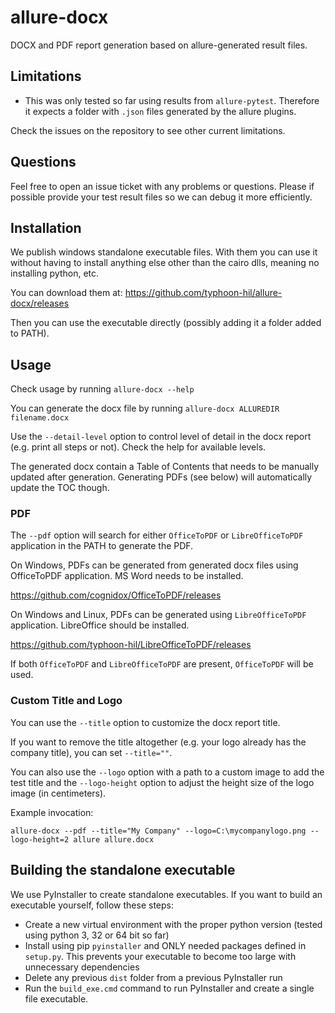 # allure-docx
DOCX and PDF report generation based on allure-generated result files.

## Limitations

- This was only tested so far using results from `allure-pytest`. Therefore it expects a folder with `.json` files generated by the allure plugins.

Check the issues on the repository to see other current limitations.

## Questions

Feel free to open an issue ticket with any problems or questions. Please if possible provide your test result files so we can debug it more efficiently.

## Installation

We publish windows standalone executable files. With them you can use it without having to install anything else other than the cairo dlls, meaning no installing python, etc.

You can download them at: https://github.com/typhoon-hil/allure-docx/releases

Then you can use the executable directly (possibly adding it a folder added to PATH).

## Usage

Check usage by running `allure-docx --help`

You can generate the docx file by running `allure-docx ALLUREDIR filename.docx`

Use the `--detail-level` option to control level of detail in the docx report (e.g. print all steps or not). Check the help for available levels.

The generated docx contain a Table of Contents that needs to be manually updated after generation. Generating PDFs (see below) will automatically update the TOC though.

### PDF

The `--pdf` option will search for either `OfficeToPDF` or `LibreOfficeToPDF` application in the PATH to generate the PDF.

On Windows, PDFs can be generated from generated docx files using OfficeToPDF application. MS Word needs to be installed.

https://github.com/cognidox/OfficeToPDF/releases

On Windows and Linux, PDFs can be generated using `LibreOfficeToPDF` application. LibreOffice should be installed.

https://github.com/typhoon-hil/LibreOfficeToPDF/releases

If both `OfficeToPDF` and `LibreOfficeToPDF` are present, `OfficeToPDF` will be used.

### Custom Title and Logo

You can use the `--title` option to customize the docx report title.
 
If you want to remove the title altogether (e.g. your logo already has the company title), you can set `--title=""`.

You can also use the `--logo` option with a path to a custom image to add the test title and the `--logo-height` option to adjust the height size of the logo image (in centimeters).

Example invocation:

`allure-docx --pdf --title="My Company" --logo=C:\mycompanylogo.png --logo-height=2 allure allure.docx`

## Building the standalone executable

We use PyInstaller to create standalone executables. If you want to build an executable yourself, follow these steps:
- Create a new virtual environment with the proper python version (tested using python 3, 32 or 64 bit so far)
- Install using pip `pyinstaller` and ONLY needed packages defined in `setup.py`. This prevents your executable to become too large with unnecessary dependencies
- Delete any previous `dist` folder from a previous PyInstaller run
- Run the `build_exe.cmd` command to run PyInstaller and create a single file executable.


